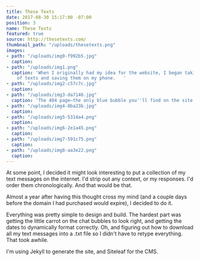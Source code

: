 ```yaml
---
title: These Texts
date: 2017-08-30 15:17:00 -07:00
position: 3
name: These Texts
featured: true
source: http://thesetexts.com/
thumbnail_path: "/uploads/thesetexts.png"
images:
- path: "/uploads/img0-f992b5.jpg"
  caption: 
- path: "/uploads/img1.png"
  caption: 'When I originally had my idea for the website, I began taking screenshots
    of texts and saving them on my phone.   '
- path: "/uploads/img2-c57c7c.jpg"
  caption: 
- path: "/uploads/img3-da7146.jpg"
  caption: 'The 404 page—the only blue bubble you''ll find on the site. '
- path: "/uploads/img4-8ba23b.jpg"
  caption: 
- path: "/uploads/img5-5314a4.png"
  caption: 
- path: "/uploads/img6-2e1a45.png"
  caption: 
- path: "/uploads/img7-591c75.png"
  caption: 
- path: "/uploads/img8-aa3e22.png"
  caption: 
---
```


At some point, I decided it might look interesting to put a collection of my text messages on the internet. I'd strip out any context, or my responses. I'd order them chronologically. And that would be that.

Almost a year after having this thought cross my mind (and a couple days before the domain I had purchased would expire), I decided to do it.

Everything was pretty simple to design and build. The hardest part was getting the little carrot on the chat bubbles to look right, and getting the dates to dynamically format correctly. Oh, and figuring out how to download all my text messages into a .txt file so I didn't have to retype everything. That took awhile.

I'm using Jekyll to generate the site, and Siteleaf for the CMS.
